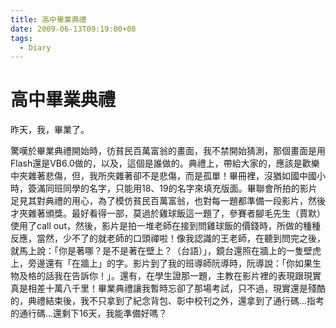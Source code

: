 ```yaml
---
title: 高中畢業典禮
date: 2009-06-13T09:19:00+08
tags:
  - Diary
---
```

# 高中畢業典禮

昨天，我，畢業了。

驚嘆於畢業典禮開始時，彷貧民百萬富翁的畫面，我不禁開始猜測，那個畫面是用Flash還是VB6.0做的，以及，這個是誰做的。典禮上，帶給大家的，應該是歡樂中夾雜著悲傷，但，我所夾雜著卻不是悲傷，而是孤單！畢冊裡，沒猶如國中國小時，簽滿同班同學的名字，只能用18、19的名字來填充版面。畢聯會所拍的影片足見其對典禮的用心，為了模仿貧民百萬富翁，也對每一題都準備一段影片，然後才夾雜著頒獎。最好看得一部，莫過於雞球飯這一題了，參賽者腳毛先生（賈默）使用了call out，然後，影片是拍一堆老師在接到問雞球飯的價錢時，所做的種種反應，當然，少不了的就老師的口頭禪啦！像我認識的王老師，在聽到問完之後，就馬上說：「你是著哪？是不是著在壁上？（台語）」，鏡台還照在牆上的一隻壁虎上，旁邊還有「在牆上」的字。影片到了我的班導師阮導時，阮導說：「你如果生物及格的話我在告訴你！」。還有，在學生證那一題，主教在影片裡的表現跟現實真是相差十萬八千里！畢業典禮讓我暫時忘卻了那場考試，只不過，現實還是殘酷的，典禮結束後，我不只拿到了紀念背包、彰中校刊之外，還拿到了通行碼…指考的通行碼…還剩下16天，我能準備好嗎？
